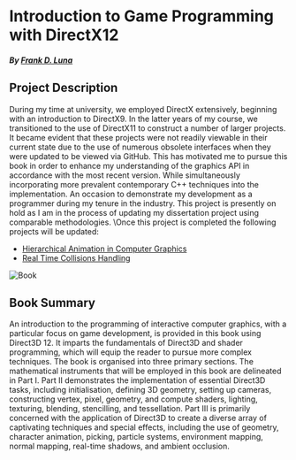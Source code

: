 # Introduction to Game Programming with DirectX12
##### By [Frank D. Luna](https://dl.acm.org/doi/book/10.5555/2988380)
## Project Description
During my time at university, we employed DirectX extensively, beginning with an introduction to DirectX9. In the latter years of my course, we transitioned to the use of DirectX11 to construct a number of larger projects. It became evident that these projects were not readily viewable in their current state due to the use of numerous obsolete interfaces when they were updated to be viewed via GitHub. This has motivated me to pursue this book in order to enhance my understanding of the graphics API in accordance with the most recent version. While simultaneously incorporating more prevalent contemporary C++ techniques into the implementation. An occasion to demonstrate my development as a programmer during my tenure in the industry. This project is presently on hold as I am in the process of updating my dissertation project using comparable methodologies. 
\Once this project is completed the following projects will be updated:
- [Hierarchical Animation in Computer Graphics]()
- [Real Time Collisions Handling]()
  
![Book](https://github.com/user-attachments/assets/42b1bc2b-d4c8-4c88-8e51-8831f0960ba4)
## Book Summary

An introduction to the programming of interactive computer graphics, with a particular focus on game development, is provided in this book using Direct3D 12. It imparts the fundamentals of Direct3D and shader programming, which will equip the reader to pursue more complex techniques. The book is organised into three primary sections. The mathematical instruments that will be employed in this book are delineated in Part I. Part II demonstrates the implementation of essential Direct3D tasks, including initialisation, defining 3D geometry, setting up cameras, constructing vertex, pixel, geometry, and compute shaders, lighting, texturing, blending, stencilling, and tessellation. Part III is primarily concerned with the application of Direct3D to create a diverse array of captivating techniques and special effects, including the use of geometry, character animation, picking, particle systems, environment mapping, normal mapping, real-time shadows, and ambient occlusion.
